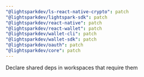 ```yaml
---
"@lightsparkdev/ls-react-native-crypto": patch
"@lightsparkdev/lightspark-sdk": patch
"@lightsparkdev/react-native": patch
"@lightsparkdev/react-wallet": patch
"@lightsparkdev/wallet-cli": patch
"@lightsparkdev/wallet-sdk": patch
"@lightsparkdev/oauth": patch
"@lightsparkdev/core": patch
---
```


Declare shared deps in workspaces that require them
